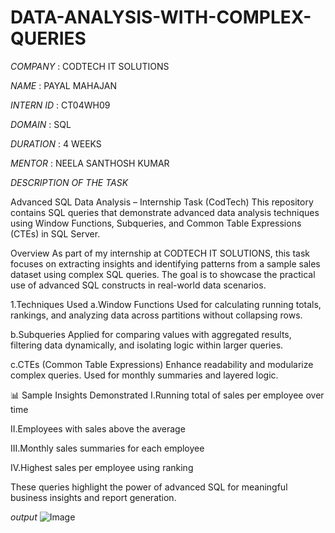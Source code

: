 # DATA-ANALYSIS-WITH-COMPLEX-QUERIES

*COMPANY* : CODTECH IT SOLUTIONS

*NAME* : PAYAL MAHAJAN

*INTERN ID* : CT04WH09

*DOMAIN* : SQL

*DURATION* : 4 WEEKS

*MENTOR* : NEELA SANTHOSH KUMAR

*DESCRIPTION OF THE TASK*

Advanced SQL Data Analysis – Internship Task (CodTech)
This repository contains SQL queries that demonstrate advanced data analysis techniques using Window Functions, Subqueries, and Common Table Expressions (CTEs) in SQL Server.

Overview
As part of my internship at CODTECH IT SOLUTIONS, this task focuses on extracting insights and identifying patterns from a sample sales dataset using complex SQL queries. The goal is to showcase the practical use of advanced SQL constructs in real-world data scenarios.

1.Techniques Used
a.Window Functions
Used for calculating running totals, rankings, and analyzing data across partitions without collapsing rows.

b.Subqueries
Applied for comparing values with aggregated results, filtering data dynamically, and isolating logic within larger queries.

c.CTEs (Common Table Expressions)
Enhance readability and modularize complex queries. Used for monthly summaries and layered logic.

📊 Sample Insights Demonstrated
I.Running total of sales per employee over time

II.Employees with sales above the average

III.Monthly sales summaries for each employee

IV.Highest sales per employee using ranking

These queries highlight the power of advanced SQL for meaningful business insights and report generation.

*output*
![Image](https://github.com/user-attachments/assets/5d34a78d-5610-46e2-a89d-9e790c7fb206)

